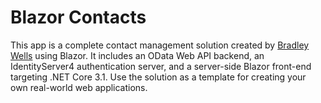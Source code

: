 # Blazor Contacts
This app is a complete contact management solution created by [Bradley Wells](https://wellsb.com/csharp/) using Blazor. It includes an OData Web API backend, an IdentityServer4 authentication server, and a server-side Blazor front-end targeting .NET Core 3.1. Use the solution as a template for creating your own real-world web applications.
